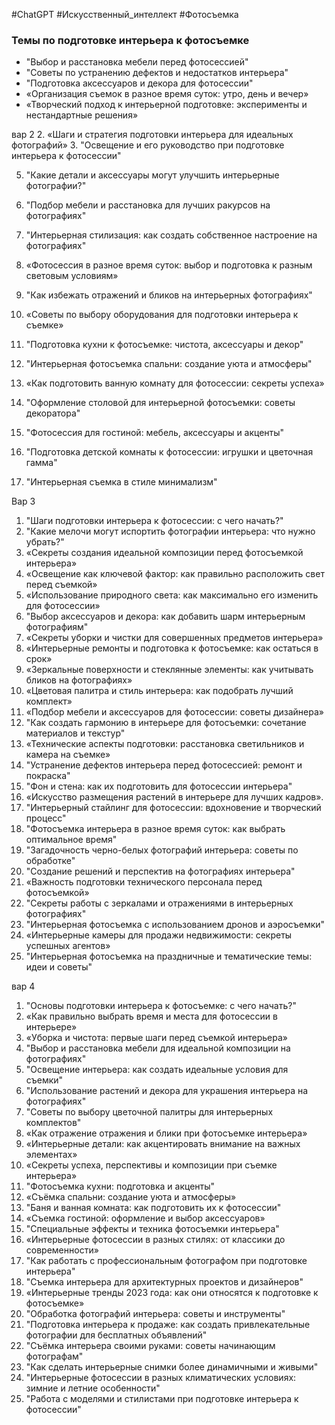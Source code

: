 #ChatGPT #Искусственный_интеллект #Фотосъемка

### Темы по подготовке интерьера к фотосъемке


- "Выбор и расстановка мебели перед фотосессией"
- "Советы по устранению дефектов и недостатков интерьера"
- "Подготовка аксессуаров и декора для фотосессии"
- «Организация съемок в разное время суток: утро, день и вечер»
- «Творческий подход к интерьерной подготовке: эксперименты и нестандартные решения»


вар 2
2. «Шаги и стратегия подготовки интерьера для идеальных фотографий»
3. "Освещение и его руководство при подготовке интерьера к фотосессии"

5. "Какие детали и аксессуары могут улучшить интерьерные фотографии?"
6. "Подбор мебели и расстановка для лучших ракурсов на фотографиях"




11. "Интерьерная стилизация: как создать собственное настроение на фотографиях"
12. «Фотосессия в разное время суток: выбор и подготовка к разным световым условиям»
13. "Как избежать отражений и бликов на интерьерных фотографиях"
14. «Советы по выбору оборудования для подготовки интерьера к съемке»
15. "Подготовка кухни к фотосъемке: чистота, аксессуары и декор"
16. "Интерьерная фотосъемка спальни: создание уюта и атмосферы"
17. «Как подготовить ванную комнату для фотосессии: секреты успеха»
18. "Оформление столовой для интерьерной фотосъемки: советы декоратора"
19. "Фотосессия для гостиной: мебель, аксессуары и акценты"
20. "Подготовка детской комнаты к фотосессии: игрушки и цветочная гамма"
21. "Интерьерная съемка в стиле минимализм"

Вар 3

1. "Шаги подготовки интерьера к фотосессии: с чего начать?"
2. "Какие мелочи могут испортить фотографии интерьера: что нужно убрать?"
3. «Секреты создания идеальной композиции перед фотосъемкой интерьера»
4. «Освещение как ключевой фактор: как правильно расположить свет перед съемкой»
5. «Использование природного света: как максимально его изменить для фотосессии»
6. "Выбор аксессуаров и декора: как добавить шарм интерьерным фотографиям"
7. «Секреты уборки и чистки для совершенных предметов интерьера»
8. «Интерьерные ремонты и подготовка к фотосъемке: как остаться в срок»
9. «Зеркальные поверхности и стеклянные элементы: как учитывать бликов на фотографиях»
10. «Цветовая палитра и стиль интерьера: как подобрать лучший комплект»
11. «Подбор мебели и аксессуаров для фотосессии: советы дизайнера»
12. "Как создать гармонию в интерьере для фотосъемки: сочетание материалов и текстур"
13. «Технические аспекты подготовки: расстановка светильников и камера на съемке»
14. "Устранение дефектов интерьера перед фотосессией: ремонт и покраска"
15. "Фон и стена: как их подготовить для фотосессии интерьера"
16. «Искусство размещения растений в интерьере для лучших кадров».
17. "Интерьерный стайлинг для фотосессии: вдохновение и творческий процесс"
18. "Фотосъемка интерьера в разное время суток: как выбрать оптимальное время"
19. "Загадочность черно-белых фотографий интерьера: советы по обработке"
20. "Создание решений и перспектив на фотографиях интерьера"
21. «Важность подготовки технического персонала перед фотосъемкой»
22. "Секреты работы с зеркалами и отражениями в интерьерных фотографиях"
23. "Интерьерная фотосъемка с использованием дронов и аэросъемки"
24. «Интерьерные камеры для продажи недвижимости: секреты успешных агентов»
25. "Интерьерная фотосъемка на праздничные и тематические темы: идеи и советы"

вар 4
1. "Основы подготовки интерьера к фотосъемке: с чего начать?"
2. «Как правильно выбрать время и места для фотосессии в интерьере»
3. «Уборка и чистота: первые шаги перед съемкой интерьера»
4. "Выбор и расстановка мебели для идеальной композиции на фотографиях"
5. "Освещение интерьера: как создать идеальные условия для съемки"
6. "Использование растений и декора для украшения интерьера на фотографиях"
7. "Советы по выбору цветочной палитры для интерьерных комплектов"
8. «Как отражение отражения и блики при фотосъемке интерьера»
9. «Интерьерные детали: как акцентировать внимание на важных элементах»
10. «Секреты успеха, перспективы и композиции при съемке интерьера»
11. "Фотосъемка кухни: подготовка и акценты"
12. «Съёмка спальни: создание уюта и атмосферы»
13. "Баня и ванная комната: как подготовить их к фотосессии"
14. «Съемка гостиной: оформление и выбор аксессуаров»
15. "Специальные эффекты и техника фотосъемки интерьера"
16. «Интерьерные фотосессии в разных стилях: от классики до современности»
17. "Как работать с профессиональным фотографом при подготовке интерьера"
18. "Съемка интерьера для архитектурных проектов и дизайнеров"
19. «Интерьерные тренды 2023 года: как они относятся к подготовке к фотосъемке»
20. "Обработка фотографий интерьера: советы и инструменты"
21. "Подготовка интерьера к продаже: как создать привлекательные фотографии для бесплатных объявлений"
22. "Съёмка интерьера своими руками: советы начинающим фотографам"
23. "Как сделать интерьерные снимки более динамичными и живыми"
24. "Интерьерные фотосессии в разных климатических условиях: зимние и летние особенности"
25. "Работа с моделями и стилистами при подготовке интерьера к фотосессии"